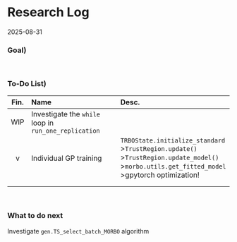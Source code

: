 # Research Log
2025-08-31

### Goal)


<br>


### To-Do List)
|Fin.|Name|Desc.|
|:-:|:-|:-|
|WIP|Investigate the `while` loop in `run_one_replication`||
|v|Individual GP training|`TRBOState.initialize_standard`<br>>`TrustRegion.update()`<br>>`TrustRegion.update_model()`<br>>`morbo.utils.get_fitted_model`<br>>gpytorch optimization!|
||||
||||


<br>


### What to do next
Investigate `gen.TS_select_batch_MORBO` algorithm